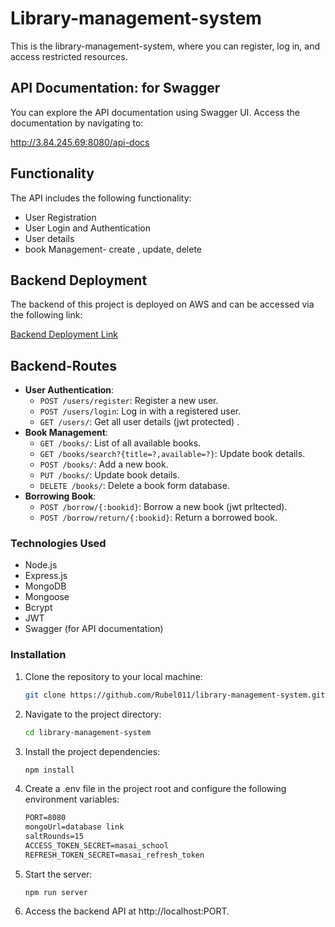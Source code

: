 # Library-management-system

This is the library-management-system, where you can register, log in, and access restricted resources.

## API Documentation: for Swagger

You can explore the API documentation using Swagger UI. Access the documentation by navigating to:

   http://3.84.245.69:8080/api-docs

## Functionality

The API includes the following functionality:
- User Registration
- User Login and Authentication
- User details 
- book Management- create , update, delete


## Backend Deployment

The backend of this project is deployed on AWS and can be accessed via the following link: 

[Backend Deployment Link](http://3.84.245.69:8080/)


## Backend-Routes
- **User Authentication**:
  - `POST /users/register`: Register a new user.
  - `POST /users/login`: Log in with a registered user.
  - `GET /users/`: Get all user details (jwt protected) .
- **Book Management**:
  - `GET /books/`: List of all available books.
  - `GET /books/search?{title=?,available=?}`: Update book details.
  - `POST /books/`: Add a new book.
  - `PUT /books/`: Update book details.
  - `DELETE /books/`: Delete a book form database.
- **Borrowing Book**:
  - `POST /borrow/{:bookid}`: Borrow a new book (jwt prltected).
  - `POST /borrow/return/{:bookid}`: Return a borrowed book.
### Technologies Used

- Node.js 
- Express.js
- MongoDB
- Mongoose
- Bcrypt
- JWT
- Swagger (for API documentation)

### Installation

1. Clone the repository to your local machine:

   ```bash
   git clone https://github.com/Rubel011/library-management-system.git

2. Navigate to the project directory:
    ```bash
    cd library-management-system
3. Install the project dependencies:
    ```bash
    npm install 

4. Create a .env file in the project root and configure the following environment variables:
    ```markdown
    PORT=8080
    mongoUrl=database link
    saltRounds=15
    ACCESS_TOKEN_SECRET=masai_school
    REFRESH_TOKEN_SECRET=masai_refresh_token


4. Start the server:
    ```
    npm run server
    ```

5. Access the backend API at http://localhost:PORT.
